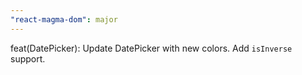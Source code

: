 ```yaml
---
"react-magma-dom": major
---
```


feat(DatePicker): Update DatePicker with new colors. Add `isInverse` support.
